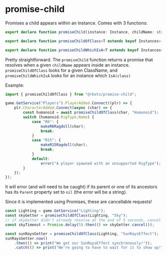 # promise-child

Promises a child appears within an Instance. Comes with 3 functions:

```ts
export declare function promiseChild(instance: Instance, childName: string | number): Promise<Instance>;

export declare function promiseChildOfClass<T extends keyof Instances>(instance: Instance, className: T): Promise<Instances[T]>;

export declare function promiseChildWhichIsA<T extends keyof Instances>(instance: Instance, className: T): Promise<Instances[T]>;
```

Pretty straightforward. The `promiseChild` function returns a promise that resolves when a given `childName` appears inside an instance. `promiseChildOfClass` looks for a given ClassName, and `promiseChildWhichIsA` looks for an instance which `IsA(class)`

Example:

```ts
import { promiseChildOfClass } from "@rbxts/promise-child";

game.GetService("Players").PlayerAdded.Connect((plr) => {
	plr.CharacterAdded.Connect(async (char) => {
		const humanoid = await promiseChildOfClass(char, "Humanoid");
		switch (humanoid.RigType.Name) {
			case "R6": {
				makeR6Ragdoll(char);
				break;
			}
			case "R15": {
				makeR15Ragdoll(char);
				break;
			}
			default:
				error("A player spawned with an unsupported RigType");
		}
	});
});

```

It will error (and will need to be caught) if its parent or one of its ancestors has its `Parent` property set to `nil` (the error will be a string).

Since it is implemented using Promises, these are cancellable requests!

```ts
const Lighting = game.GetService("Lighting");
const skyGetter = promiseChildOfClass(Lighting, "Sky");
// if skyGetter didn't already resolve at the end of 5 seconds, cancel it
const skyTimeout = Promise.delay(5).then(() => skyGetter.cancel());

const sunRaysGetter = promiseChildOfClass(Lighting, "SunRaysEffect");
sunRaysGetter.now()
	.then(() => print("We got our SunRaysEffect synchronously!"));
	.catch(() => print("We're going to have to wait for it to show up!"))
```
